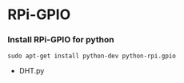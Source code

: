 # RPi-GPIO

### Install RPi-GPIO for python
```
sudo apt-get install python-dev python-rpi.gpio
```

- DHT.py
